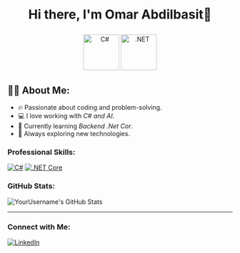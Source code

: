 #                           <p align="center">                   Hi there, I'm Omar Abdilbasit👋</p>
 <p align="center">
    <img src="https://upload.wikimedia.org/wikipedia/commons/4/4f/Csharp_Logo.png" alt="C#" width="80" height="80"/>

  <img src="https://upload.wikimedia.org/wikipedia/commons/0/0e/Microsoft_.NET_logo.png" alt=".NET" width="80" height="80"/>
 

</p>
 

## 👨‍💻 About Me:
- 🔥 Passionate about coding and problem-solving.
- 💻 I love working with *C# and AI*.
- 🌱 Currently learning *Backend .Net Cor*.
- 🚀 Always exploring new technologies.

 
 

### Professional Skills:
[![C#](https://img.shields.io/badge/-C%23-blue)]()
[![.NET Core](https://img.shields.io/badge/-.NET%20Core-blueviolet)]()
 

 
### GitHub Stats:
![YourUsername's GitHub Stats](https://github-readme-stats.vercel.app/api?username=YourUsername&show_icons=true&theme=radical)

---

### Connect with Me:
[![LinkedIn](https://img.shields.io/badge/-LinkedIn-blue?style=flat-square&logo=linkedin)](https://www.linkedin.com/feed/)
 
 
